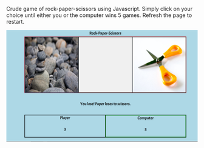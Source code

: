 Crude game of rock-paper-scissors using Javascript. Simply click on your choice
until either you or the computer wins 5 games. Refresh the page to restart.

![RPS](/rps.png?raw=true)